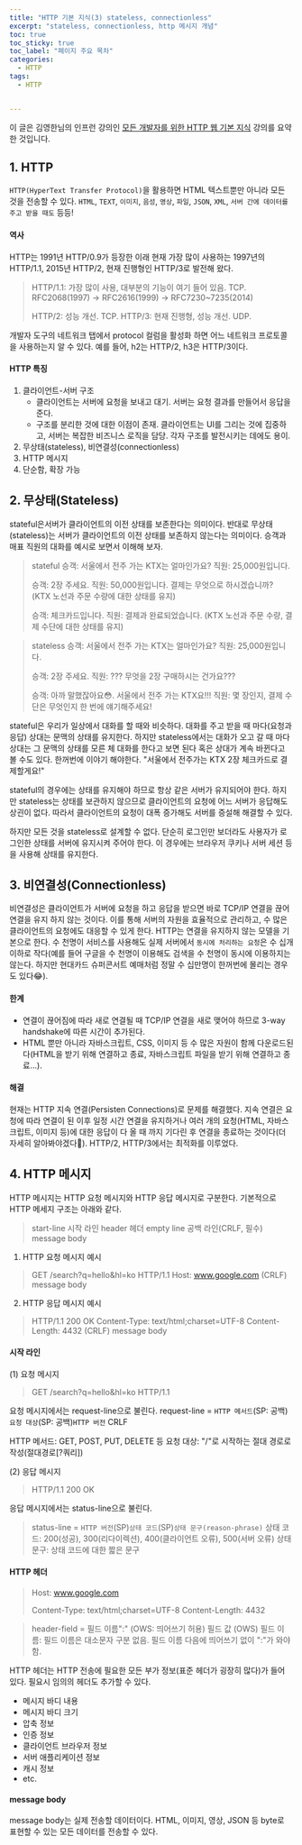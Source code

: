 ```yaml
---
title: "HTTP 기본 지식(3) stateless, connectionless"
excerpt: "stateless, connectionless, http 메시지 개념"
toc: true
toc_sticky: true
toc_label: "페이지 주요 목차"
categories:
  - HTTP
tags:
  - HTTP


---
```


이 글은 김영한님의 인프런 강의인 [모든 개발자를 위한 HTTP 웹 기본 지식](https://www.inflearn.com/course/http-%EC%9B%B9-%EB%84%A4%ED%8A%B8%EC%9B%8C%ED%81%AC/dashboard) 강의를 요약한 것입니다.



## 1. HTTP



`HTTP(HyperText Transfer Protocol)`을 활용하면 HTML 텍스트뿐만 아니라 모든 것을 전송할 수 있다.
`HTML`, `TEXT`, `이미지`, `음성`, `영상`, `파일`, `JSON`, `XML`, `서버 간에 데이터를 주고 받을 때도` 등등!

#### 역사
HTTP는 1991년 HTTP/0.9가 등장한 이래 현재 가장 많이 사용하는 1997년의 HTTP/1.1, 2015년 HTTP/2, 현재 진행형인 HTTP/3로 발전해 왔다.
>
>HTTP/1.1: 가장 많이 사용, 대부분의 기능이 여기 들어 있음. TCP.
>RFC2068(1997) -> RFC2616(1999) -> RFC7230~7235(2014)
>
>HTTP/2: 성능 개선. TCP.
>HTTP/3: 현재 진행형, 성능 개선. UDP.

개발자 도구의 네트워크 탭에서 protocol 컬럼을 활성화 하면 어느 네트워크 프로토콜을 사용하는지 알 수 있다. 예를 들어, h2는 HTTP/2, h3은 HTTP/3이다.

#### HTTP 특징
1. 클라이언트-서버 구조
	- 클라이언트는 서버에 요청을 보내고 대기. 서버는 요청 결과를 만들어서 응답을 준다.
    - 구조를 분리한 것에 대한 이점이 존재. 클라이언트는 UI를 그리는 것에 집중하고, 서버는 복잡한 비즈니스 로직을 담당. 각자 구조를 발전시키는 데에도 용이.
2. 무상태(stateless), 비연결성(connectionless)
3. HTTP 메시지
4. 단순함, 확장 가능



## 2. 무상태(Stateless)



stateful은서버가 클라이언트의 이전 상태를 보존한다는 의미이다. 반대로 무상태(stateless)는 서버가 클라이언트의 이전 상태를 보존하지 않는다는 의미이다. 승객과 매표 직원의 대화를 예시로 보면서 이해해 보자.
>
> stateful
> 승객: 서울에서 전주 가는 KTX는 얼마인가요?
> 직원: 25,000원입니다.
>
> 승객: 2장 주세요.
> 직원: 50,000원입니다. 결제는 무엇으로 하시겠습니까? (KTX 노선과 주문 수량에 대한 상태를 유지)
>
> 승객: 체크카드입니다.
> 직원: 결제과 완료되었습니다. (KTX 노선과 주문 수량, 결제 수단에 대한 상태를 유지)

> stateless
> 승객: 서울에서 전주 가는 KTX는 얼마인가요?
> 직원: 25,000원입니다.
>
> 승객: 2장 주세요.
> 직원: ??? 무엇을 2장 구매하시는 건가요???
>
> 승객: 아까 말했잖아요😳. 서울에서 전주 가는 KTX요!!!
> 직원: 몇 장인지, 결제 수단은 무엇인지 한 번에 얘기해주세요!

stateful은 우리가 일상에서 대화를 할 때와 비슷하다. 대화를 주고 받을 때 마다(요청과 응답) 상대는 문맥의 상태를 유지한다. 하지만 stateless에서는 대화가 오고 갈 때 마다 상대는 그 문맥의 상태를 모른 체 대화를 한다고 보면 된다 혹은 상대가 계속 바뀐다고 볼 수도 있다. 한꺼번에 이야기 해야한다. "서울에서 전주가는 KTX 2장 체크카드로 결제할게요!"

stateful의 경우에는 상태를 유지해야 하므로 항상 같은 서버가 유지되어야 한다. 하지만 stateless는 상태를 보관하지 않으므로 클라이언트의 요청에 어느 서버가 응답해도 상괸이 없다. 따라서 클라이언트의 요청이 대폭 증가해도 서버를 증설해 해결할 수 있다. 

하지만 모든 것을 stateless로 설계할 수 없다. 단순히 로그인만 보더라도 사용자가 로그인한 상태를 서버에 유지시켜 주어야 한다. 이 경우에는 브라우저 쿠키나 서버 세션 등을 사용해 상태를 유지한다.



## 3. 비연결성(Connectionless)



비연결성은 클라이언트가 서버에 요청을 하고 응답을 받으면 바로 TCP/IP 연결을 끊어 연결을 유지 하지 않는 것이다. 이를 통해 서버의 자원을 효율적으로 관리하고, 수 많은 클라이언트의 요청에도 대응할 수 있게 한다. HTTP는 연결을 유지하지 않는 모델을 기본으로 한다. 수 천명이 서비스를 사용해도 실제 서버에서 `동시에 처리하는 요청`은 수 십개 이하로 작다(예를 들어 구글을 수 천명이 이용해도 검색을 수 천명이 동시에 이용하지는 않는다. 하지만 현대카드 슈퍼콘서트 예매처럼 정말 수 십만명이 한꺼번에 몰리는 경우도 있다😂). 

#### 한계
- 연결이 끊어짐에 따라 새로 연결될 때 TCP/IP 연결을 새로 맺어야 하므로 3-way handshake에 따른 시간이 추가된다.
- HTML 뿐만 아니라 자바스크립트, CSS, 이미지 등 수 많은 자원이 함께 다운로드된다(HTML을 받기 위해 연결하고 종료, 자바스크립트 파일을 받기 위해 연결하고 종료...).

#### 해결
현재는 HTTP 지속 연결(Persisten Connections)로 문제를 해결했다. 지속 연결은 요청에 따라 연결이 된 이후 일정 시간 연결을 유지하거나 여러 개의 요청(HTML, 자바스크립트, 이미지 등)에 대한 응답이 다 올 때 까지 기다린 후 연결을 종료하는 것이다(더 자세히 알아봐야겠다🧐). HTTP/2, HTTP/3에서는 최적화를 이루었다.



## 4. HTTP 메시지



HTTP 메시지는 HTTP 요청 메시지와 HTTP 응답 메시지로 구분한다. 기본적으로 HTTP 메세지 구조는 아래와 같다.
>
>start-line 시작 라인
>header 헤더
>empty line 공백 라인(CRLF, 필수)
>message body

1. HTTP 요청 메시지 예시
>
>GET /search?q=hello&hl=ko HTTP/1.1
>Host: www.google.com
>(CRLF)
>message body

2. HTTP 응답 메시지 예시
>
>HTTP/1.1 200 OK
>Content-Type: text/html;charset=UTF-8
>Content-Length: 4432
>(CRLF)
>message body

#### 시작 라인
(1) 요청 메시지
>
> GET /search?q=hello&hl=ko HTTP/1.1

요청 메시지에서는 request-line으로 불린다.
request-line = `HTTP 메서드`(SP: 공백)`요청 대상`(SP: 공백)`HTTP 버전` CRLF

HTTP 메서드: GET, POST, PUT, DELETE 등
요청 대상: "/"로 시작하는 절대 경로로 작성(절대경로[?쿼리])

(2) 응답 메시지
>
> HTTP/1.1 200 OK

응답 메시지에서는 status-line으로 불린다.
>
> status-line = `HTTP 버전`(SP)`상태 코드`(SP)`상태 문구(reason-phrase)`
> 상태 코드: 200(성공), 300(리다이렉션), 400(클라이언트 오류), 500(서버 오류)
> 상태 문구: 상태 코드에 대한 짧은 문구


#### HTTP 헤더
>
> Host: www.google.com
>
> Content-Type: text/html;charset=UTF-8
> Content-Length: 4432

>
> header-field = 필드 이름":" (OWS: 띄어쓰기 허용) 필드 값 (OWS)
> 필드 이름: 필드 이름은 대소문자 구분 없음. 필드 이름 다음에 띄어쓰기 없이 ":"가 와야 함.

HTTP 헤더는 HTTP 전송에 필요한 모든 부가 정보(표준 헤더가 굉장히 많다)가 들어 있다. 필요시 임의의 헤더도 추가할 수 있다.
- 메시지 바디 내용
- 메시지 바디 크기
- 압축 정보
- 인증 정보
- 클라이언트 브라우저 정보
- 서버 애플리케이션 정보
- 캐시 정보
- etc. 

#### message body
message body는 실제 전송할 데이터이다. HTML, 이미지, 영상, JSON 등 byte로 표현할 수 있는 모든 데이터를 전송할 수 있다.